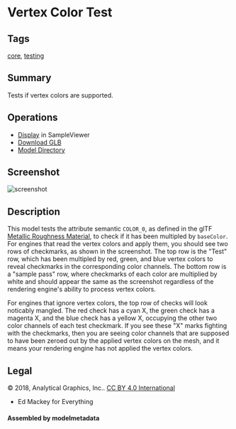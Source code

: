 # Vertex Color Test

## Tags

[core](../Models-core.md), [testing](../Models-testing.md)

## Summary

Tests if vertex colors are supported.

## Operations

* [Display](https://github.khronos.org/glTF-Sample-Viewer-Release/?model=https://raw.GithubUserContent.com/KhronosGroup/glTF-Sample-Assets/main/./Models/VertexColorTest/glTF-Binary/VertexColorTest.glb) in SampleViewer
* [Download GLB](https://raw.GithubUserContent.com/KhronosGroup/glTF-Sample-Assets/main/./Models/VertexColorTest/glTF-Binary/VertexColorTest.glb)
* [Model Directory](./)

## Screenshot

![screenshot](screenshot/screenshot.png)

## Description

This model tests the attribute semantic `COLOR_0`, as defined in the glTF [Metallic Roughness Material](https://github.com/KhronosGroup/glTF/tree/master/specification/2.0#metallic-roughness-material), to check if it has been multipled by `baseColor`.  For engines that read the vertex colors and apply them, you should see two rows of checkmarks, as shown in the screenshot.  The top row is the "Test" row, which has been multipled by red, green, and blue vertex colors to reveal checkmarks in the corresponding color channels.  The bottom row is a "sample pass" row, where checkmarks of each color are multiplied by white and should appear the same as the screenshot regardless of the rendering engine's ability to process vertex colors.

For engines that ignore vertex colors, the top row of checks will look noticably mangled.  The red check has a cyan X, the green check has a magenta X, and the blue check has a yellow X, occupying the other two color channels of each test checkmark.  If you see these "X" marks fighting with the checkmarks, then you are seeing color channels that are supposed to have been zeroed out by the applied vertex colors on the mesh, and it means your rendering engine has not applied the vertex colors.



## Legal

&copy; 2018, Analytical Graphics, Inc.. [CC BY 4.0 International](https://creativecommons.org/licenses/by/4.0/legalcode)

 - Ed Mackey for Everything

#### Assembled by modelmetadata